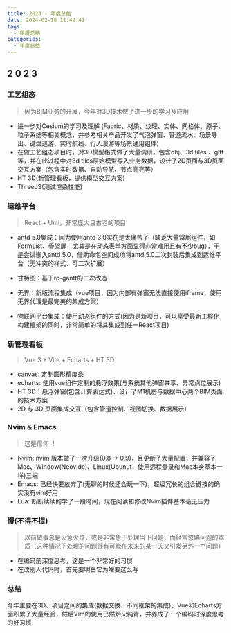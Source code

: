 ```yaml
---
title: 2023 - 年度总结
date: 2024-02-18 11:42:41
tags:
  - 年度总结
categories:
  - 年度总结
---
```


## 2 0 2 3

### 工艺组态

> 因为BIM业务的开展，今年对3D技术做了进一步的学习及应用

- 进一步对Cesium的学习及理解 (Fabric、材质、纹理、实体、网格体、原子、粒子系统等相关概念，并参考相关产品开发了气泡弹窗、管道流水、场景导出、键盘巡游、实时航线、行人漫游等场景通用组件)
- 在做工艺组态项目时，对3D模型格式做了大量调研，包含obj、3d tiles 、gltf等，并在此过程中对3d tiles原始模型写入业务数据，设计了2D页面与3D页面交互方案（包含实时数据、自动导航、节点高亮等）
- HT 3D(新管理看板，提供模型交互方案)
- ThreeJS(测试渲染性能)

### 运维平台

> React + Umi，非常庞大且古老的项目

- antd 5.0集成：因为使用antd 3.0实在是太痛苦了（缺乏大量常用组件，如FormList、骨架屏，尤其是在动态表单方面显得非常难用且有不少bug），于是尝试嵌入antd 5.0，借助命名空间成功将antd 5.0二次封装后集成到运维平台（无冲突的样式、可二次扩展）

- 甘特图：基于rc-gantt的二次改造
- 无界：新版流程集成（vue项目，因为内部有弹窗无法直接使用iframe，使用无界代理是最完美的集成方案）
- 物联网平台集成：使用动态组件的方式(因为是新项目，可以享受最新工程化构建框架的同时，非常简单的将其集成到任一React项目)

### 新管理看板

> Vue 3 + Vite + Echarts + HT 3D

- canvas: 定制圆形精度条
- echarts: 使用vue组件定制的悬浮效果(与系统其他弹窗共享、异常点位展示)
- HT 3D：悬浮弹窗(包含计算表达式)、设计了M1机房与数据中心两个BIM页面的技术方案
- 2D 与 3D 页面集成交互（包含管道控制、视图切换、数据展示）

### Nvim & Emacs

> 这是信仰 ！

- Nvim: nvim 版本做了一次升级(0.8 -> 0.9)，且更新了大量配置，并兼容了Mac、Window(Neovide)、Linux(Ubunut，使用远程登录和Mac本身基本一样)三端
- Emacs: 已经快要放弃了(无聊的时候还会玩一下)，超级冗长的组合键按的确实没有vim好用
- Lua: 断断续续的学了一段时间，现在阅读和修改Nvim插件基本毫无压力

### 慢(不得不提)

> 以前做事总是火急火燎，或是非常急于处理当下问题，而经常忽略问题的本质（这种情况下处理的问题很有可能在未来的某一天又引发另外一个问题）

- 在编码前深度思考，这是一个非常好的习惯
- 在改别人代码时，首先要明白它为啥要这么写

### 总结

今年主要在3D、项目之间的集成(数据交换、不同框架的集成)、Vue和Echarts方面积累了大量经验，然后Vim的使用已然炉火纯青，并养成了一个编码时深度思考的好习惯
